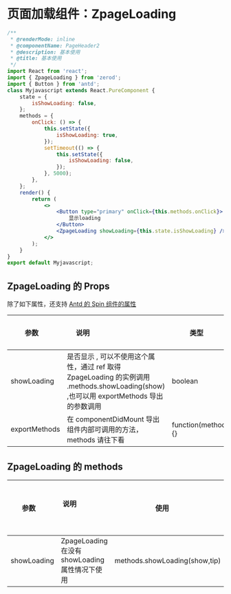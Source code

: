 <!-- @routePath:/component-doc/ZpageLoading-doc -->

# 页面加载组件：ZpageLoading

```jsx
/**
 * @renderMode: inline
 * @componentName: PageHeader2
 * @description: 基本使用
 * @title: 基本使用
 */
import React from 'react';
import { ZpageLoading } from 'zerod';
import { Button } from 'antd';
class Myjavascript extends React.PureComponent {
    state = {
        isShowLoading: false,
    };
    methods = {
        onClick: () => {
            this.setState({
                isShowLoading: true,
            });
            setTimeout(() => {
                this.setState({
                    isShowLoading: false,
                });
            }, 5000);
        },
    };
    render() {
        return (
            <>
                <Button type="primary" onClick={this.methods.onClick}>
                    显示loading
                </Button>
                <ZpageLoading showLoading={this.state.isShowLoading} />
            </>
        );
    }
}
export default Myjavascript;
```

## ZpageLoading 的 Props

除了如下属性，还支持 [Antd 的 Spin 组件的属性](https://ant.design/components/spin-cn/)

| 参数          | 说明                                                                                                                                   | 类型                | 默认值 |
| ------------- | -------------------------------------------------------------------------------------------------------------------------------------- | ------------------- | ------ |
| showLoading   | 是否显示 , 可以不使用这个属性，通过 ref 取得 ZpageLoading 的实例调用 .methods.showLoading(show) ,也可以用 exportMethods 导出的参数调用 | boolean             | --     |
| exportMethods | 在 componentDidMount 导出组件内部可调用的方法，methods 请往下看                                                                        | function(methods){} | --     |

## ZpageLoading 的 methods

| 参数        | 说明                                           | 使用                          | 返回值类型 |
| ----------- | ---------------------------------------------- | ----------------------------- | ---------- |
| showLoading | ZpageLoading 在没有 showLoading 属性情况下使用 | methods.showLoading(show,tip) | --         |
